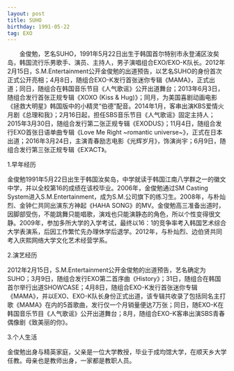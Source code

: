```yaml
---
layout: post
title: SUHO
birthday: 1991-05-22 
tag: EXO
---
```


　　金俊勉，艺名SUHO，1991年5月22日出生于韩国首尔特别市永登浦区汝矣岛，韩国流行乐男歌手、演员、主持人，男子演唱组合EXO/EXO-K队长。2012年2月15日，S.M.Entertainment公开金俊勉的出道预告，以艺名SUHO的身份首次正式公开亮相；4月8日，随组合EXO-K发行首张迷你专辑《MAMA》，正式出道；同日，随组合在韩国音乐节目《人气歌谣》公开出道舞台；2013年6月3日，随组合发行首张正规专辑《XOXO (Kiss & Hug)》；同月，为美国喜剧动画电影《拯救大明星》韩国版中的小精灵“伯德”配音。2014年1月，客串出演KBS爱情火月剧《总理和我》；2月16日起，担任SBS音乐节目《人气歌谣》固定主持人；2015年3月30日，随组合发行第二张正规专辑《EXODUS》；11月4日，随组合发行EXO首张日语单曲专辑《Love Me Right ~romantic universe~》，正式在日本出道；2016年3月24日，主演青春励志电影《光辉岁月》，饰演尚宇；6月9日，随组合发行第三张正规专辑《EX’ACT》。

1.早年经历

金俊勉1991年5月22日出生于韩国汝矣岛，中学就读于韩国江南八学群之一的徽文中学，并以全校第16的成绩在该校毕业。2006年，金俊勉通过SM Casting System进入S.M.Entertainment，成为S.M.公司旗下的练习生。2008年，与朴灿烈、金钟仁共同出演东方神起《HAHA SONG》的MV。金俊勉高三准备出道时，因脚部受伤，不能跳舞只能唱歌，演戏也只能演静态的角色，所以个性变得很文静。2009年，参加多所大学的入学考试，最终以16：1的竞争率考入韩国艺术综合大学表演系，后因工作繁忙先办理休学后退学。2012年，与朴灿烈、边伯贤共同考入庆熙网络大学文化艺术经营学系。

2.演艺经历

2012年2月15日，S.M.Entertainment公开金俊勉的出道预告，艺名确定为SUHO；3月9日，随组合发行EXO第二首序曲《History》；31日，随组合在韩国首尔举行出道SHOWCASE；4月8日，随组合EXO-K发行首张迷你专辑《MAMA》，并以EXO、EXO-K队长身份正式出道，该专辑共收录了包括同名主打歌《MAMA》在内的5首歌曲，发行仅一个月销量便达7万张；同日，随EXO-K在韩国音乐节目《人气歌谣》公开出道舞台；8月，随组合EXO-K客串出演SBS青春偶像剧《致美丽的你》。

3.个人生活

金俊勉出身与精英家庭，父亲是一位大学教授，毕业于成均馆大学，在顺天乡大学任教。母亲也是教师出身，一家都是教职人员。
